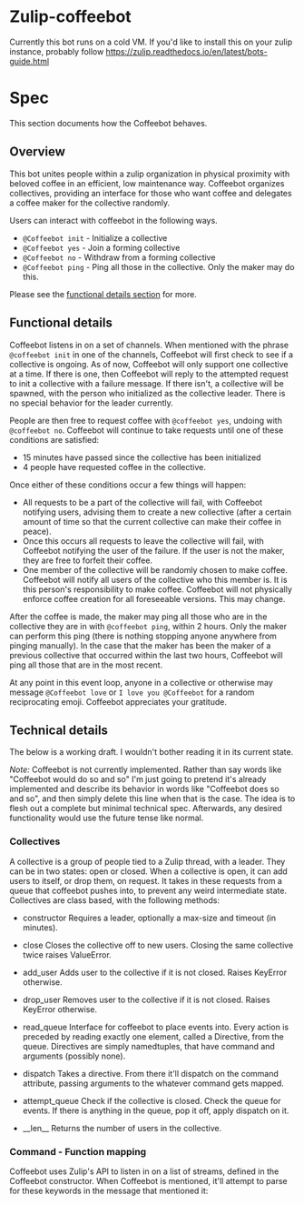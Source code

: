 
# Zulip-coffeebot
Currently this bot runs on a cold VM. If you'd like to install this on your zulip instance, probably follow https://zulip.readthedocs.io/en/latest/bots-guide.html



# Spec
This section documents how the Coffeebot behaves. 

## Overview

This bot unites people within a zulip organization in physical proximity with beloved coffee in an efficient, low maintenance way. Coffeebot organizes collectives, providing an interface for those who want coffee and delegates a coffee maker for the collective randomly. 

Users can interact with coffeebot in the following ways.
- `@Coffeebot init` - Initialize a collective
- `@Coffeebot yes` - Join a forming collective
- `@Coffeebot no` - Withdraw from a forming collective
- `@Coffeebot ping` - Ping all those in the collective. Only the maker may do this.

Please see the [functional details section](#functional-details) for more.

## Functional details

Coffeebot listens in on a set of channels. When mentioned with the phrase `@coffeebot init` in one of the channels, Coffeebot will first check to see if a collective is ongoing. As of now, Coffeebot will only support one collective at a time. If there is one, then Coffeebot will reply to the attempted request to init a collective with a failure message. If there isn't, a collective will be spawned, with the person who initialized as the collective leader. There is no special behavior for the leader currently. 

People are then free to request coffee with `@coffeebot yes`, undoing with `@coffeebot no`. Coffeebot will continue to take requests until one of these conditions are satisfied:
- 15 minutes have passed since the collective has been initialized
- 4 people have requested coffee in the collective.

Once either of these conditions occur a few things will happen:
- All requests to be a part of the collective will fail, with Coffeebot notifying users, advising them to create a new collective (after a certain amount of time so that the current collective can make their coffee in peace).
- Once this occurs all requests to leave the collective will fail, with Coffeebot notifying the user of the failure. If the user is not the maker, they are free to forfeit their coffee.
- One member of the collective will be randomly chosen to make coffee. Coffeebot will notify all users of the collective who this member is. It is this person's responsibility to make coffee. Coffeebot will not physically enforce coffee creation for all foreseeable versions. This may change.


After the coffee is made, the maker may ping all those who are in the collective they are in with `@coffeebot ping`, within 2 hours. Only the maker can perform this ping (there is nothing stopping anyone anywhere from pinging manually). In the case that the maker has been the maker of a previous collective that occurred within the last two hours, Coffeebot will ping all those that are in the most recent.

At any point in this event loop, anyone in a collective or otherwise may message `@Coffeebot love` or `I love you @Coffeebot` for a random reciprocating emoji. Coffeebot appreciates your gratitude.


## Technical details

The below is a working draft. I wouldn't bother reading it in its current state.

_Note:_ Coffeebot is not currently implemented. Rather than say words like "Coffeebot would do so and so" I'm just going to pretend it's already implemented and describe its behavior in words like "Coffeebot does so and so", and then simply delete this line when that is the case. The idea is to flesh out a complete but minimal technical spec. Afterwards, any desired functionality would use the future tense like normal.

### Collectives
A collective is a group of people tied to a Zulip thread, with a leader. They can be in two states: open or closed. When a collective is open, it can add users to itself, or drop them, on request. It takes in these requests from a queue that coffeebot pushes into, to prevent any weird intermediate state. Collectives are class based, with the following methods:

- constructor
Requires a leader, optionally a max-size and timeout (in minutes).

- close
Closes the collective off to new users. Closing the same collective twice raises ValueError.

- add_user 
Adds user to the collective if it is not closed. Raises KeyError otherwise.

- drop_user
Removes user to the collective if it is not closed. Raises KeyError otherwise.

- read_queue
Interface for coffeebot to place events into. Every action is preceded by reading exactly one element, called a Directive, from the queue. Directives are simply namedtuples, that have command and arguments (possibly none).

- dispatch
Takes a directive. From there it'll dispatch on the command attribute, passing arguments to the whatever command gets mapped.

- attempt_queue
Check if the collective is closed. 
Check the queue for events. If there is anything in the queue, pop it off, apply dispatch on it. 

- \_\_len__
Returns the number of users in the collective.



### Command - Function mapping
Coffeebot uses Zulip's API to listen in on a list of streams, defined in the Coffeebot constructor. When Coffeebot is mentioned, it'll attempt to parse for these keywords in the message that mentioned it:










